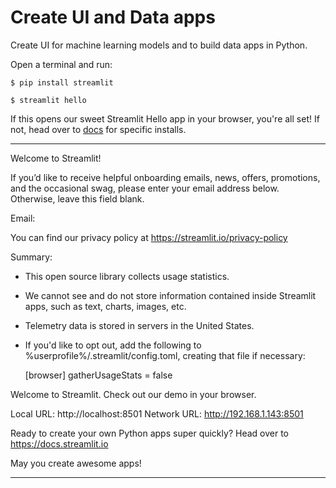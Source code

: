 # Create UI and Data apps

Create UI for machine learning models and to build data apps in Python.


Open a terminal and run:

    $ pip install streamlit
  
    $ streamlit hello
  
If this opens our sweet Streamlit Hello app in your browser, you're all set! If not, head over to [docs](https://docs.streamlit.io/library/get-started) for specific installs.

---------------------------------------------------------
Welcome to Streamlit!

  If you’d like to receive helpful onboarding emails, news, offers, promotions,
  and the occasional swag, please enter your email address below. Otherwise,
  leave this field blank.

  Email:   

  You can find our privacy policy at https://streamlit.io/privacy-policy

  Summary:
  - This open source library collects usage statistics.
  - We cannot see and do not store information contained inside Streamlit apps,
    such as text, charts, images, etc.
  - Telemetry data is stored in servers in the United States.
  - If you'd like to opt out, add the following to %userprofile%/.streamlit/config.toml,
    creating that file if necessary:

    [browser]
    gatherUsageStats = false


  Welcome to Streamlit. Check out our demo in your browser.

  Local URL: http://localhost:8501
  Network URL: http://192.168.1.143:8501

  Ready to create your own Python apps super quickly?
  Head over to https://docs.streamlit.io

  May you create awesome apps!
  
  -----------------------------------------------------------
